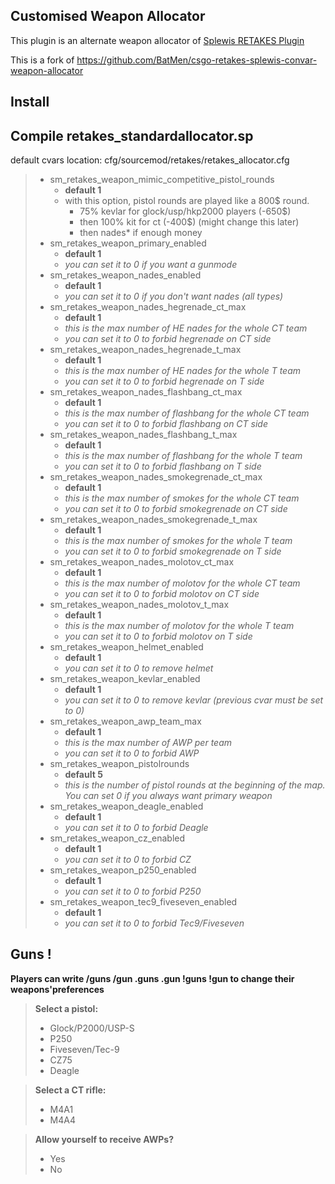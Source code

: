 Customised Weapon Allocator 
------------------

This plugin is an alternate weapon allocator of [Splewis RETAKES Plugin](https://github.com/splewis/csgo-retakes)

This is a fork of https://github.com/BatMen/csgo-retakes-splewis-convar-weapon-allocator

Install
---------------------
Compile retakes_standardallocator.sp 
---------------------

default cvars location: cfg/sourcemod/retakes/retakes_allocator.cfg

> - sm_retakes_weapon_mimic_competitive_pistol_rounds
>   - **default 1**
>   - with this option, pistol rounds are played like a 800$ round. 
>       - 75% kevlar for glock/usp/hkp2000 players (-650$)
>       - then 100% kit for ct (-400$) (might change this later)
>       - then nades* if enough money
> - sm_retakes_weapon_primary_enabled
>   - **default 1**
>   - *you can set it to 0 if you want a gunmode*
> - sm_retakes_weapon_nades_enabled
>   - **default 1**
>   - *you can set it to 0 if you don't want nades (all types)*
> - sm_retakes_weapon_nades_hegrenade_ct_max
>   - **default 1**
>   - *this is the max number of HE nades for the whole CT team*
>   - *you can set it to 0 to forbid hegrenade on CT side*
> - sm_retakes_weapon_nades_hegrenade_t_max
>   - **default 1**
>   - *this is the max number of HE nades for the whole T team*
>   - *you can set it to 0 to forbid hegrenade on T side*
> - sm_retakes_weapon_nades_flashbang_ct_max
>   - **default 1**
>   - *this is the max number of flashbang for the whole CT team*
>   - *you can set it to 0 to forbid flashbang on CT side*
> - sm_retakes_weapon_nades_flashbang_t_max
>   - **default 1**
>   - *this is the max number of flashbang for the whole T team*
>   - *you can set it to 0 to forbid flashbang on T side*
> - sm_retakes_weapon_nades_smokegrenade_ct_max
>   - **default 1**
>   - *this is the max number of smokes for the whole CT team*
>   - *you can set it to 0 to forbid smokegrenade on CT side*
> - sm_retakes_weapon_nades_smokegrenade_t_max
>   - **default 1**
>   - *this is the max number of smokes for the whole T team*
>   - *you can set it to 0 to forbid smokegrenade on T side*
> - sm_retakes_weapon_nades_molotov_ct_max
>   - **default 1**
>   - *this is the max number of molotov for the whole CT team*
>   - *you can set it to 0 to forbid molotov on CT side*
> - sm_retakes_weapon_nades_molotov_t_max
>   - **default 1**
>   - *this is the max number of molotov for the whole T team*
>   - *you can set it to 0 to forbid molotov on T side*
> - sm_retakes_weapon_helmet_enabled
>   - **default 1**
>   - *you can set it to 0 to remove helmet*
> - sm_retakes_weapon_kevlar_enabled
>   - **default 1**
>   - *you can set it to 0 to remove kevlar (previous cvar must be set to 0)*
> - sm_retakes_weapon_awp_team_max
>   - **default 1**
>   - *this is the max number of AWP per team*
>   - *you can set it to 0 to forbid AWP*
> - sm_retakes_weapon_pistolrounds
>   - **default 5**
>   - *this is the number of pistol rounds at the beginning of the map. You can set 0 if you always want primary weapon*
> - sm_retakes_weapon_deagle_enabled
>   - **default 1**
>   - *you can set it to 0 to forbid Deagle*
> - sm_retakes_weapon_cz_enabled
>   - **default 1**
>   - *you can set it to 0 to forbid CZ*
> - sm_retakes_weapon_p250_enabled
>   - **default 1**
>   - *you can set it to 0 to forbid P250*
> - sm_retakes_weapon_tec9_fiveseven_enabled
>   - **default 1**
>   - *you can set it to 0 to forbid Tec9/Fiveseven*

Guns !
-----------------------
**Players can write /guns /gun .guns .gun !guns !gun to change their weapons'preferences**


> **Select a pistol:**
> - Glock/P2000/USP-S
> - P250
> - Fiveseven/Tec-9
> - CZ75
> - Deagle

> **Select a CT rifle:**
> - M4A1
> - M4A4

> **Allow yourself to receive AWPs?**
> - Yes
> - No


